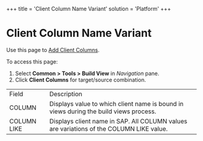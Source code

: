 +++
title = 'Client Column Name Variant'
solution = 'Platform'
+++

# Client Column Name Variant

<div class="use">

Use this page to [Add Client
Columns](../Use_Cases/Build_Views.htm#Add_Client_Columns).

</div>

To access this page:

1.  Select <span style="font-weight: bold;">Common \> Tools \> Build
    View</span> in <span style="font-style: italic;">Navigation</span>
    pane.
2.  Click <span style="font-weight: bold;">Client Columns</span> for
    target/source
combination.

|             |                                                                                         |
| ----------- | --------------------------------------------------------------------------------------- |
| Field       | Description                                                                             |
| COLUMN      | Displays value to which client name is bound in views during the build views process.   |
| COLUMN LIKE | Displays client name in SAP. All COLUMN values are variations of the COLUMN LIKE value. |
